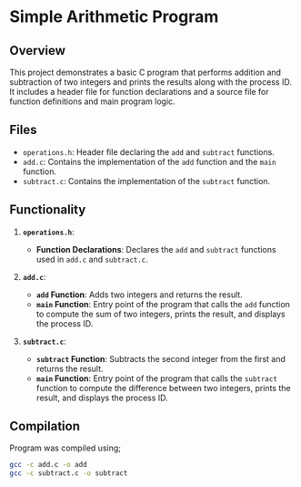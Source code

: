 # Simple Arithmetic Program

## Overview

This project demonstrates a basic C program that performs addition and subtraction of two integers and prints the results along with the process ID. It includes a header file for function declarations and a source file for function definitions and main program logic.

## Files

- `operations.h`: Header file declaring the `add` and `subtract` functions.
- `add.c`: Contains the implementation of the `add` function and the `main` function.
- `subtract.c`: Contains the implementation of the `subtract` function.

## Functionality

1. **`operations.h`**:
    - **Function Declarations**: Declares the `add` and `subtract` functions used in `add.c` and `subtract.c`. 

2. **`add.c`**:
    - **`add` Function**: Adds two integers and returns the result.
    - **`main` Function**: Entry point of the program that calls the `add` function to compute the sum of two integers, prints the result, and displays the process ID.

3. **`subtract.c`**:
    - **`subtract` Function**: Subtracts the second integer from the first and returns the result.
    - **`main` Function**: Entry point of the program that calls the `subtract` function to compute the difference between two integers, prints the result, and displays the process ID.

## Compilation

Program was compiled using;

```sh
gcc -c add.c -o add
gcc -c subtract.c -o subtract
